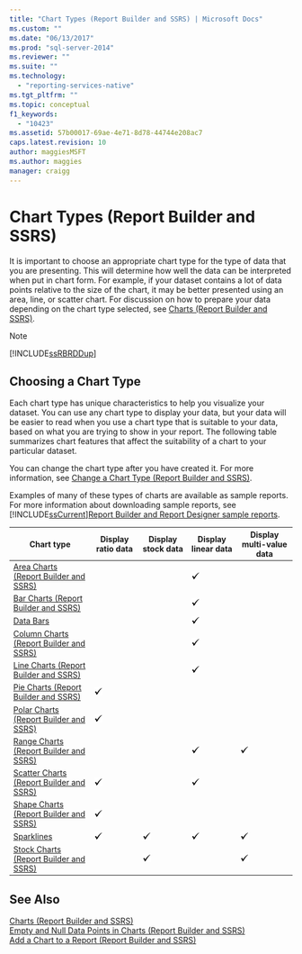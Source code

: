 ```yaml
---
title: "Chart Types (Report Builder and SSRS) | Microsoft Docs"
ms.custom: ""
ms.date: "06/13/2017"
ms.prod: "sql-server-2014"
ms.reviewer: ""
ms.suite: ""
ms.technology: 
  - "reporting-services-native"
ms.tgt_pltfrm: ""
ms.topic: conceptual
f1_keywords: 
  - "10423"
ms.assetid: 57b00017-69ae-4e71-8d78-44744e208ac7
caps.latest.revision: 10
author: maggiesMSFT
ms.author: maggies
manager: craigg
---
```

# Chart Types (Report Builder and SSRS)
  It is important to choose an appropriate chart type for the type of data that you are presenting. This will determine how well the data can be interpreted when put in chart form. For example, if your dataset contains a lot of data points relative to the size of the chart, it may be better presented using an area, line, or scatter chart. For discussion on how to prepare your data depending on the chart type selected, see [Charts &#40;Report Builder and SSRS&#41;](charts-report-builder-and-ssrs.md).  
  
> [!NOTE]  
>  [!INCLUDE[ssRBRDDup](../../includes/ssrbrddup-md.md)]  
  
## Choosing a Chart Type  
 Each chart type has unique characteristics to help you visualize your dataset. You can use any chart type to display your data, but your data will be easier to read when you use a chart type that is suitable to your data, based on what you are trying to show in your report. The following table summarizes chart features that affect the suitability of a chart to your particular dataset.  
  
 You can change the chart type after you have created it. For more information, see [Change a Chart Type &#40;Report Builder and SSRS&#41;](change-a-chart-type-report-builder-and-ssrs.md).  
  
 Examples of many of these types of charts are available as sample reports. For more information about downloading sample reports, see [!INCLUDE[ssCurrent](../../includes/sscurrent-md.md)][Report Builder and Report Designer sample reports](http://go.microsoft.com/fwlink/?LinkId=198283).  
  
|Chart type|Display ratio data|Display stock data|Display linear data|Display multi-value data|  
|----------------|------------------------|------------------------|-------------------------|-------------------------------|  
|[Area Charts &#40;Report Builder and SSRS&#41;](area-charts-report-builder-and-ssrs.md)|||![Available](../media/greencheck.gif "Available")||  
|[Bar Charts &#40;Report Builder and SSRS&#41;](bar-charts-report-builder-and-ssrs.md)|||![Available](../media/greencheck.gif "Available")||  
|[Data Bars](sparklines-and-data-bars-report-builder-and-ssrs.md)|||![Available](../media/greencheck.gif "Available")||  
|[Column Charts &#40;Report Builder and SSRS&#41;](column-charts-report-builder-and-ssrs.md)|||![Available](../media/greencheck.gif "Available")||  
|[Line Charts &#40;Report Builder and SSRS&#41;](line-charts-report-builder-and-ssrs.md)|||![Available](../media/greencheck.gif "Available")||  
|[Pie Charts &#40;Report Builder and SSRS&#41;](pie-charts-report-builder-and-ssrs.md)|![Available](../media/greencheck.gif "Available")||||  
|[Polar Charts &#40;Report Builder and SSRS&#41;](polar-charts-report-builder-and-ssrs.md)|![Available](../media/greencheck.gif "Available")||||  
|[Range Charts &#40;Report Builder and SSRS&#41;](range-charts-report-builder-and-ssrs.md)|||![Available](../media/greencheck.gif "Available")|![Available](../media/greencheck.gif "Available")|  
|[Scatter Charts &#40;Report Builder and SSRS&#41;](scatter-charts-report-builder-and-ssrs.md)|![Available](../media/greencheck.gif "Available")||![Available](../media/greencheck.gif "Available")||  
|[Shape Charts &#40;Report Builder and SSRS&#41;](shape-charts-report-builder-and-ssrs.md)|![Available](../media/greencheck.gif "Available")||||  
|[Sparklines](sparklines-and-data-bars-report-builder-and-ssrs.md)|![Available](../media/greencheck.gif "Available")|![Available](../media/greencheck.gif "Available")|![Available](../media/greencheck.gif "Available")|![Available](../media/greencheck.gif "Available")|  
|[Stock Charts &#40;Report Builder and SSRS&#41;](stock-charts-report-builder-and-ssrs.md)||![Available](../media/greencheck.gif "Available")||![Available](../media/greencheck.gif "Available")|  
  
## See Also  
 [Charts &#40;Report Builder and SSRS&#41;](charts-report-builder-and-ssrs.md)   
 [Empty and Null Data Points in Charts &#40;Report Builder and SSRS&#41;](empty-and-null-data-points-in-charts-report-builder-and-ssrs.md)   
 [Add a Chart to a Report &#40;Report Builder and SSRS&#41;](add-a-chart-to-a-report-report-builder-and-ssrs.md)  
  
  

